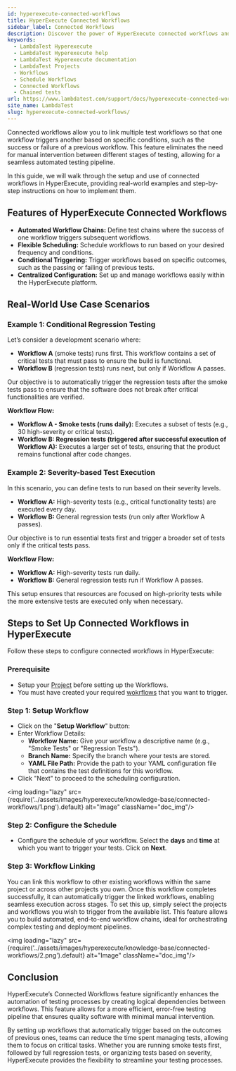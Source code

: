 ```yaml
---
id: hyperexecute-connected-workflows
title: HyperExecute Connected Workflows
sidebar_label: Connected Workflows
description: Discover the power of HyperExecute connected workflows and how testers or developers can leverage it for their daily autoamtion testing of their organization features.
keywords:
  - LambdaTest Hyperexecute
  - LambdaTest Hyperexecute help
  - LambdaTest Hyperexecute documentation
  - LambdaTest Projects
  - Workflows
  - Schedule Workflows
  - Connected Workflows
  - Chained tests
url: https://www.lambdatest.com/support/docs/hyperexecute-connected-workflows/
site_name: LambdaTest
slug: hyperexecute-connected-workflows/
---
```


<script type="application/ld+json"
      dangerouslySetInnerHTML={{ __html: JSON.stringify({
       "@context": "https://schema.org",
        "@type": "BreadcrumbList",
        "itemListElement": [{
          "@type": "ListItem",
          "position": 1,
          "name": "Home",
          "item": "https://www.lambdatest.com"
        },{
          "@type": "ListItem",
          "position": 2,
          "name": "Support",
          "item": "https://www.lambdatest.com/support/docs/"
        },{
          "@type": "ListItem",
          "position": 3,
          "name": "HyperExecute Concepts",
          "item": "https://www.lambdatest.com/support/docs/hyperexecute-connected-workflows/"
        }]
      })
    }}
></script>
Connected workflows allow you to link multiple test workflows so that one workflow triggers another based on specific conditions, such as the success or failure of a previous workflow. This feature eliminates the need for manual intervention between different stages of testing, allowing for a seamless automated testing pipeline.

In this guide, we will walk through the setup and use of connected workflows in HyperExecute, providing real-world examples and step-by-step instructions on how to implement them.

## Features of HyperExecute Connected Workflows
- **Automated Workflow Chains:** Define test chains where the success of one workflow triggers subsequent workflows.
- **Flexible Scheduling:** Schedule workflows to run based on your desired frequency and conditions.
- **Conditional Triggering:** Trigger workflows based on specific outcomes, such as the passing or failing of previous tests.
- **Centralized Configuration:** Set up and manage workflows easily within the HyperExecute platform.

## Real-World Use Case Scenarios
### Example 1: Conditional Regression Testing
Let’s consider a development scenario where:
- **Workflow A** (smoke tests) runs first. This workflow contains a set of critical tests that must pass to ensure the build is functional.
- **Workflow B** (regression tests) runs next, but only if Workflow A passes.

Our objective is to automatically trigger the regression tests after the smoke tests pass to ensure that the software does not break after critical functionalities are verified.

**Workflow Flow:**
- **Workflow A - Smoke tests (runs daily):** Executes a subset of tests (e.g., 30 high-severity or critical tests).
- **Workflow B: Regression tests (triggered after successful execution of Workflow A):** Executes a larger set of tests, ensuring that the product remains functional after code changes.

### Example 2: Severity-based Test Execution
In this scenario, you can define tests to run based on their severity levels.
- **Workflow A:** High-severity tests (e.g., critical functionality tests) are executed every day.
- **Workflow B:** General regression tests (run only after Workflow A passes).

Our objective is to run essential tests first and trigger a broader set of tests only if the critical tests pass.

**Workflow Flow:**
- **Workflow A:** High-severity tests run daily.
- **Workflow B:** General regression tests run if Workflow A passes.

This setup ensures that resources are focused on high-priority tests while the more extensive tests are executed only when necessary.

## Steps to Set Up Connected Workflows in HyperExecute
Follow these steps to configure connected workflows in HyperExecute:

### Prerequisite
- Setup your [Project](/support/docs/hyperexecute-projects/#setup-your-project) before setting up the Workflows.
- You must have created your required [wokrflows](/support/docs/hyperexecute-projects/#schedule-your-workflows) that you want to trigger.

### Step 1: Setup Workflow
- Click on the "**Setup Workflow**" button:
- Enter Workflow Details:
    - **Workflow Name:** Give your workflow a descriptive name (e.g., "Smoke Tests" or "Regression Tests").
    - **Branch Name:** Specify the branch where your tests are stored.
    - **YAML File Path:** Provide the path to your YAML configuration file that contains the test definitions for this workflow.
- Click "Next" to proceed to the scheduling configuration.

<img loading="lazy" src={require('../assets/images/hyperexecute/knowledge-base/connected-workflows/1.png').default} alt="Image" className="doc_img"/>

### Step 2: Configure the Schedule
- Configure the schedule of your workflow. Select the **days** and **time** at which you want to trigger your tests. Click on **Next**.

### Step 3: Workflow Linking
You can link this workflow to other existing workflows within the same project or across other projects you own. Once this workflow completes successfully, it can automatically trigger the linked workflows, enabling seamless execution across stages. To set this up, simply select the projects and workflows you wish to trigger from the available list. This feature allows you to build automated, end-to-end workflow chains, ideal for orchestrating complex testing and deployment pipelines.

<img loading="lazy" src={require('../assets/images/hyperexecute/knowledge-base/connected-workflows/2.png').default} alt="Image" className="doc_img"/>

## Conclusion
HyperExecute’s Connected Workflows feature significantly enhances the automation of testing processes by creating logical dependencies between workflows. This feature allows for a more efficient, error-free testing pipeline that ensures quality software with minimal manual intervention.

By setting up workflows that automatically trigger based on the outcomes of previous ones, teams can reduce the time spent managing tests, allowing them to focus on critical tasks. Whether you are running smoke tests first, followed by full regression tests, or organizing tests based on severity, HyperExecute provides the flexibility to streamline your testing processes.